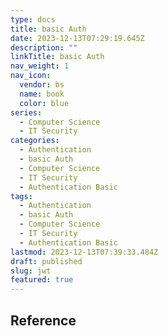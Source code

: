 ```yaml
---
type: docs
title: basic Auth
date: 2023-12-13T07:29:19.645Z
description: ""
linkTitle: basic Auth
nav_weight: 1
nav_icon:
  vendor: bs
  name: book
  color: blue
series:
  - Computer Science
  - IT Security
categories:
  - Authentication
  - basic Auth
  - Computer Science
  - IT Security
  - Authentication Basic
tags:
  - Authentication
  - basic Auth
  - Computer Science
  - IT Security
  - Authentication Basic
lastmod: 2023-12-13T07:39:33.484Z
draft: published
slug: jwt
featured: true
---
```


## Reference
